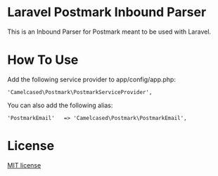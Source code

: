 Laravel Postmark Inbound Parser
=============

This is an Inbound Parser for Postmark meant to be used with Laravel.

How To Use
=============

Add the following service provider to app/config/app.php:

```
'Camelcased\Postmark\PostmarkServiceProvider',
```

You can also add the following alias:

```
'PostmarkEmail'   => 'Camelcased\Postmark\PostmarkEmail',
```

License
=============
[MIT license](http://opensource.org/licenses/MIT)    
